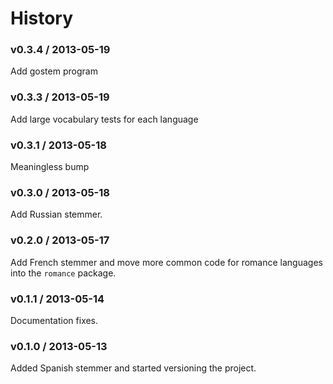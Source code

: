 History
=======

### v0.3.4 / 2013-05-19

Add gostem program

### v0.3.3 / 2013-05-19

Add large vocabulary tests for each language

### v0.3.1 / 2013-05-18

Meaningless bump

### v0.3.0 / 2013-05-18

Add Russian stemmer.

### v0.2.0 / 2013-05-17

Add French stemmer and move more common code for romance
languages into the `romance` package.

### v0.1.1 / 2013-05-14

Documentation fixes.

### v0.1.0 / 2013-05-13

Added Spanish stemmer and started versioning the project.